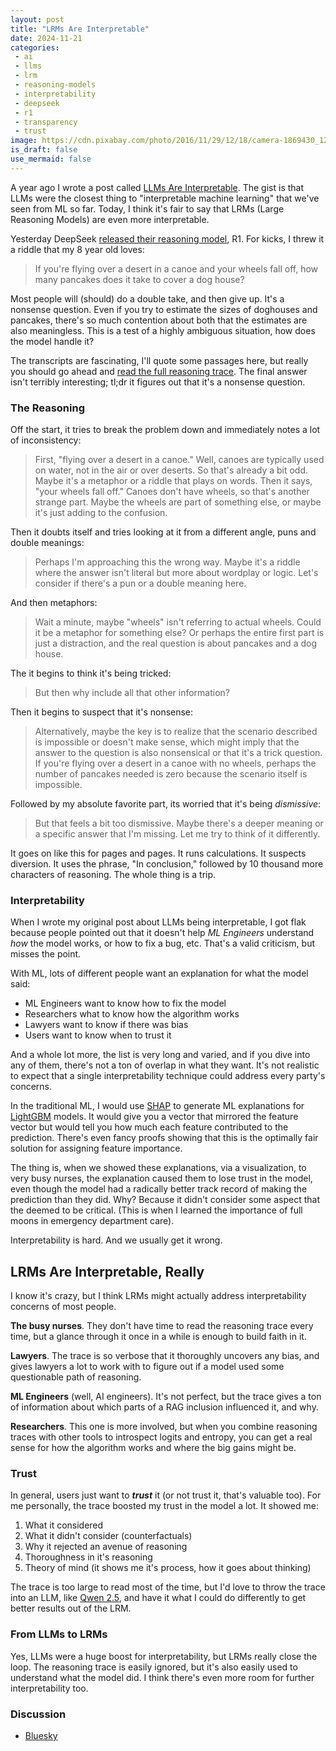 ```yaml
---
layout: post
title: "LRMs Are Interpretable"
date: 2024-11-21
categories:
 - ai
 - llms
 - lrm
 - reasoning-models
 - interpretability
 - deepseek
 - r1
 - transparency
 - trust
image: https://cdn.pixabay.com/photo/2016/11/29/12/18/camera-1869430_1280.jpg
is_draft: false
use_mermaid: false
---
```


A year ago I wrote a post called [LLMs Are Interpretable][prev]. The gist is that LLMs were the closest
thing to "interpretable machine learning" that we've seen from ML so far. Today, I think it's fair to
say that LRMs (Large Reasoning Models) are even more interpretable.

Yesterday DeepSeek [released their reasoning model][r1], R1. For kicks, I threw it a riddle that my 8 year old
loves:

> If you're flying over a desert in a canoe and your wheels fall off, how many pancakes does it take to cover a dog house?

Most people will (should) do a double take, and then give up. It's a nonsense question. Even if you try to estimate
the sizes of doghouses and pancakes, there's so much contention about both that the estimates are also meaningless.
This is a test of a highly ambiguous situation, how does the model handle it?

The transcripts are fascinating, I'll quote some passages here, but really you should go ahead and [read the full
reasoning trace][gist].  The final answer isn't terribly interesting; tl;dr it figures out that it's a nonsense question. 

### The Reasoning

Off the start, it tries to break the problem down and immediately notes a lot of inconsistency:

> First, "flying over a desert in a canoe." Well, canoes are typically used on water, not in the air or over deserts. So that's already a bit odd. Maybe it's a metaphor or a riddle that plays on words. Then it says, "your wheels fall off." Canoes don't have wheels, so that's another strange part. Maybe the wheels are part of something else, or maybe it's just adding to the confusion.

Then it doubts itself and tries looking at it from a different angle, puns and double meanings:

> Perhaps I'm approaching this the wrong way. Maybe it's a riddle where the answer isn't literal but more about wordplay or logic. Let's consider if there's a pun or a double meaning here.

And then metaphors:

> Wait a minute, maybe "wheels" isn't referring to actual wheels. Could it be a metaphor for something else? Or perhaps the entire first part is just a distraction, and the real question is about pancakes and a dog house.

The it begins to think it's being tricked:

> But then why include all that other information?

Then it begins to suspect that it's nonsense:

> Alternatively, maybe the key is to realize that the scenario described is impossible or doesn't make sense, which might imply that the answer to the question is also nonsensical or that it's a trick question. If you're flying over a desert in a canoe with no wheels, perhaps the number of pancakes needed is zero because the scenario itself is impossible.

Followed by my absolute favorite part, its worried that it's being *dismissive*:

> But that feels a bit too dismissive. Maybe there's a deeper meaning or a specific answer that I'm missing. Let me try to think of it differently. 

It goes on like this for pages and pages. It runs calculations. It suspects diversion. It uses the phrase, "In conclusion," followed by 10 thousand more characters of reasoning. The whole thing is a trip.


### Interpretability
When I wrote my original post about LLMs being interpretable, I got flak because people pointed out that it doesn't
help *ML Engineers* understand *how* the model works, or how to fix a bug, etc. That's a valid criticism, but misses
the point.

With ML, lots of different people want an explanation for what the model said:

* ML Engineers want to know how to fix the model
* Researchers what to know how the algorithm works
* Lawyers want to know if there was bias
* Users want to know when to trust it

And a whole lot more, the list is very long and varied, and if you dive into any of them, there's not a ton of
overlap in what they want. It's not realistic to expect that a single interpretability technique could address
every party's concerns. 

In the traditional ML, I would use [SHAP][shap] to generate ML explanations for [LightGBM][lgb] models. It would
give you a vector that mirrored the feature vector but would tell you how much each feature contributed to the 
prediction. There's even fancy proofs showing that this is the optimally fair solution for assigning feature
importance.

The thing is, when we showed these explanations, via a visualization, to very busy nurses, the explanation caused
them to lose trust in the model, even though the model had a radically better track record of making the prediction
than they did.
Why? Because it didn't consider some aspect that the deemed to be critical. (This is when I learned the importance
of full moons in emergency department care).

Interpretability is hard. And we usually get it wrong.

## LRMs Are Interpretable, Really
I know it's crazy, but I think LRMs might actually address interpretability concerns of most people.

**The busy nurses**. They don't have time to read the reasoning trace every time, but a glance through it
once in a while is enough to build faith in it.

**Lawyers**. The trace is so verbose that it thoroughly uncovers any bias, and gives lawyers a lot to work with
to figure out if a model used some questionable path of reasoning.

**ML Engineers** (well, AI engineers). It's not perfect, but the trace gives a ton of information about which parts
of a RAG inclusion influenced it, and why.

**Researchers**. This one is more involved, but when you combine reasoning traces with other tools to introspect
logits and entropy, you can get a real sense for how the algorithm works and where the big gains might be.

### Trust
In general, users just want to _**trust**_ it (or not trust it, that's valuable too). For me personally, the 
trace boosted my trust in the model a lot.  It showed me:

1. What it considered
2. What it didn't consider (counterfactuals)
3. Why it rejected an avenue of reasoning
4. Thoroughness in it's reasoning
5. Theory of mind (it shows me it's process, how it goes about thinking)

The trace is too large to read most of the time, but I'd love to throw the trace into an LLM, like [Qwen 2.5][qwen],
and have it what I could do differently to get better results out of the LRM.

### From LLMs to LRMs
Yes, LLMs were a huge boost for interpretability, but LRMs really close the loop. The reasoning trace is easily
ignored, but it's also easily used to understand what the model did. I think there's even more room for further
interpretability too.


### Discussion
* [Bluesky](https://bsky.app/profile/timkellogg.me/post/3lbidopmehk2k)




 [prev]: /blog/2023/10/01/interpretability
 [r1]: https://api-docs.deepseek.com/news/news1120
 [gist]: https://gist.github.com/tkellogg/81c9e3b777806de7822e92dcda246bd9#file-reasoning-md
 [shap]: https://shap.readthedocs.io/en/latest/
 [lgb]: https://github.com/microsoft/LightGBM
 [qwen]: https://ollama.com/library/qwen2.5

